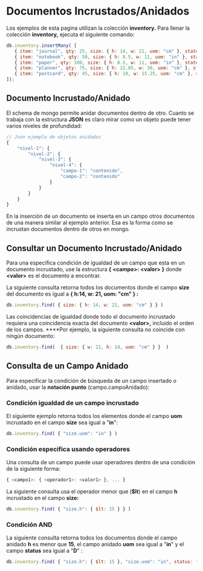 # Documentos Incrustados/Anidados

Los ejemplos de esta pagina utilizan la colección **inventory.** Para llenar la colección **inventory,** ejecuta el siguiente comando:

```javascript
db.inventory.insertMany( [
   { item: "journal", qty: 25, size: { h: 14, w: 21, uom: "cm" }, status: "A" },
   { item: "notebook", qty: 50, size: { h: 8.5, w: 11, uom: "in" }, status: "A" },
   { item: "paper", qty: 100, size: { h: 8.5, w: 11, uom: "in" }, status: "D" },
   { item: "planner", qty: 75, size: { h: 22.85, w: 30, uom: "cm" }, status: "D" },
   { item: "postcard", qty: 45, size: { h: 10, w: 15.25, uom: "cm" }, status: "A" }
]);
```

## Documento Incrustado/Anidado

El schema de mongo permite anidar documentos dentro de otro. Cuanto se trabaja con la estructura **JSON** es claro mirar como un objeto puede tener varios niveles de profundidad:

```javascript
// Json ejemplo de objetos anidados
{
    "nivel-1": {
        "nivel-2": {
            "nivel-3": {
                "nivel-4": {
                    "campo-1": "contenido",
                    "campo-2": "contenido"
                }
            }
        }
    }
}
```

En la inserción de un documento se inserta en un campo otros documentos de una manera similar al ejemplo anterior. Esa es la forma como se incrustan documentos dentro de otros en mongo.

## Consultar un Documento Incrustado/Anidado

Para una especifica condición de igualdad de un campo que esta en un documento incrustado, use la estructura **{ &lt;campo&gt;: &lt;valor&gt; }** donde **&lt;valor&gt;** es el documento a encontrar.

La siguiente consulta retorna todos los documentos donde el campo **size** del documento es igual a **{ h:14, w: 21,  uom: "cm" } :**

```javascript
db.inventory.find( { size: { h: 14, w: 21, uom: "cm" } } )
```

Las coincidencias de igualdad donde todo el documento incrustado requiera una coincidencia exacta del documento **&lt;valor&gt;,** incluido el orden de los campos. ****Por ejemplo, la siguiente consulta no coincide con ningún documento:

```javascript
db.inventory.find(  { size: { w: 21, h: 14, uom: "cm" } }  )
```

## Consulta de un Campo Anidado

Para especificar la condición de búsqueda de un campo insertado o anidado, usar la **notación punto** \(campo.campoAnidado\): 

### Condición igualdad de un campo incrustado

El siguiente ejemplo retorna todos los elementos donde el campo **uom** incrustado en el campo **size** sea igual a "**in**":

```javascript
db.inventory.find( { "size.uom": "in" } )
```

### Condición especifica usando operadores

Una consulta de un campo puede usar operadores dentro de una condición de la siguiente forma:

```javascript
{ <campo1>: { <operador1>: <valor1> }, ... }
```

La siguiente consulta usa el operador menor que \(**$lt**\) en el campo **h** incrustado en el campo **size:**

```javascript
db.inventory.find( { "size.h": { $lt: 15 } } )
```

### Condición AND

La siguiente consulta retorna todos los documentos donde el campo anidado **h**  es menor que  **15**, el campo anidado **uom** sea igual a "**in**" y el campo **status** sea igual a "**D**" :

```javascript
db.inventory.find( { "size.h": { $lt: 15 }, "size.uom": "in", status: "D" } )
```

